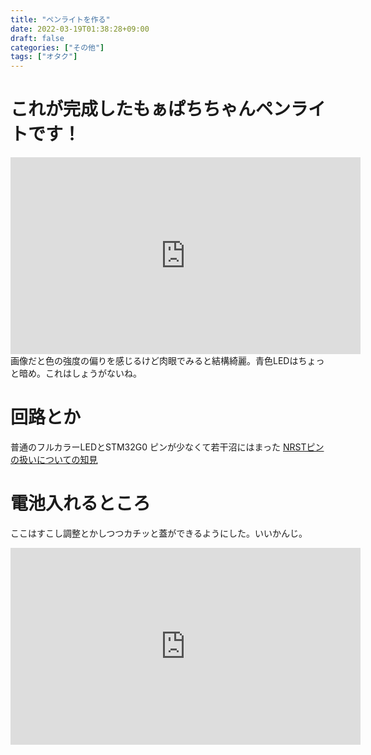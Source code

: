 ```yaml
---
title: "ペンライトを作る"
date: 2022-03-19T01:38:28+09:00
draft: false
categories: ["その他"]
tags: ["オタク"]
---
```


# これが完成したもぁぱちちゃんペンライトです！
<iframe width="560" height="315" src="https://www.youtube.com/embed/ojZaF3Ch4rY" title="YouTube video player" frameborder="0" allow="accelerometer; autoplay; clipboard-write; encrypted-media; gyroscope; picture-in-picture" allowfullscreen></iframe>  
画像だと色の強度の偏りを感じるけど肉眼でみると結構綺麗。青色LEDはちょっと暗め。これはしょうがないね。

# 回路とか
普通のフルカラーLEDとSTM32G0
ピンが少なくて若干沼にはまった [NRSTピンの扱いについての知見](../post21/)

# 電池入れるところ
ここはすこし調整とかしつつカチッと蓋ができるようにした。いいかんじ。  
<iframe width="560" height="315" src="https://www.youtube.com/embed/qNUo8zLsttM" title="YouTube video player" frameborder="0" allow="accelerometer; autoplay; clipboard-write; encrypted-media; gyroscope; picture-in-picture" allowfullscreen></iframe>  

